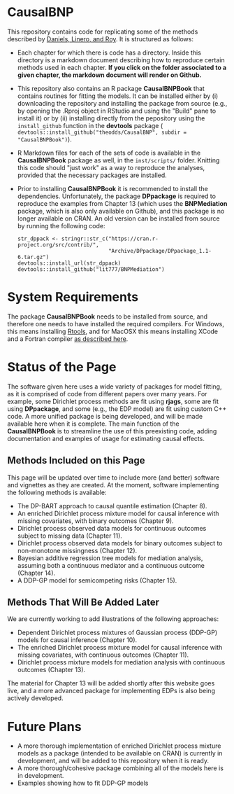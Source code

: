 # CausalBNP

This repository contains code for replicating some of the methods described by
[Daniels, Linero, and
Roy](https://www.routledge.com/Bayesian-Nonparametrics-for-Causal-Inference-and-Missing-Data/Daniels-Linero-Roy/p/book/9780367341008).
It is structured as follows:

-   Each chapter for which there is code has a directory. Inside this directory
    is a markdown document describing how to reproduce certain methods used in
    each chapter. __If you click on the folder associated to a given chapter,
    the markdown document will render on Github.__
    
-   This repository also contains an R package __CausalBNPBook__ that contains
    routines for fitting the models. It can be installed either by (i)
    downloading the repository and installing the package from source (e.g., by
    opening the .Rproj object in RStudio and using the "Build" pane to install
    it) or by (ii) installing directly from the pepository using the
    `install_github` function in the __devtools__ package (
    `devtools::install_github("theodds/CausalBNP", subdir = "CausalBNPBook")`).
    
-   R Markdown files for each of the sets of code is available in the
    __CausalBNPBook__ package as well, in the `inst/scripts/` folder. Knitting
    this code should "just work" as a way to reproduce the analyses, provided
    that the necessary packages are installed.

-   Prior to installing __CausalBNPBook__ it is recommended to install the
    dependencies. Unfortunately, the package __DPpackage__ is required to
    reproduce the examples from Chapter 13 (which uses the __BNPMediation__
    package, which is also only available on Github), and this package is no
    longer available on CRAN. An old version can be installed from source by
    running the following code:
  
    ```{r, eval = FALSE}
    str_dppack <- stringr::str_c("https://cran.r-project.org/src/contrib/",
                                 "Archive/DPpackage/DPpackage_1.1-6.tar.gz")
    devtools::install_url(str_dppack)
    devtools::install_github("lit777/BNPMediation")
    ```

# System Requirements

The package __CausalBNPBook__ needs to be installed from source, and therefore
one needs to have installed the required compilers. For Windows, this means
installing [Rtools](https://cran.r-project.org/bin/windows/Rtools/), and for
MacOSX this means installing XCode and a Fortran compiler [as described
here](https://cran.r-project.org/bin/macosx/tools/).

# Status of the Page

The software given here uses a wide variety of packages for model fitting, as it
is comprised of code from different papers over many years. For example, some
Dirichlet process methods are fit using __rjags__, some are fit using
__DPpackage__, and some (e.g., the EDP model) are fit using custom C++ code. A
more unified package is being developed, and will be made available here when it
is complete. The main function of the __CausalBNPBook__ is to streamline the use
of this preexisting code, adding documentation and examples of usage for
estimating causal effects.

## Methods Included on this Page

This page will be updated over time to include more (and better) software and
vignettes as they are created. At the moment, software implementing the
following methods is available:

-   The DP-BART approach to causal quantile estimation (Chapter 8).
-   An enriched Dirichlet process mixture model for causal inference with missing
    covariates, with binary outcomes (Chapter 9).
-   Dirichlet process observed data models for continuous outcomes subject to
    missing data (Chapter 11).
-   Dirichlet process observed data models for binary outcomes subject to
    non-monotone missingness (Chapter 12).
-   Bayesian additive regression tree models for mediation analysis, assuming both
    a continuous mediator and a continuous outcome (Chapter 14).
-   A DDP-GP model for semicompeting risks (Chapter 15).

## Methods That Will Be Added Later

We are currently working to add illustrations of the following approaches:

-   Dependent Dirichlet process mixtures of Gaussian process (DDP-GP) models for
    causal inference (Chapter 10).
-   The enriched Dirichlet process mixture model for causal inference with missing
    covariates, with continuous outcomes (Chapter 11).
-   Dirichlet process mixture models for mediation analysis with continuous
    outcomes (Chapter 13).

The material for Chapter 13 will be added shortly after this website goes live,
and a more advanced package for implementing EDPs is also being actively
developed.

# Future Plans

- A more thorough implementation of enriched Dirichlet process mixture models as
  a package (intended to be available on CRAN) is currently in development, and
  will be added to this repository when it is ready.
- A more thorough/cohesive package combining all of the models here is in
  development. 
- Examples showing how to fit DDP-GP models 
